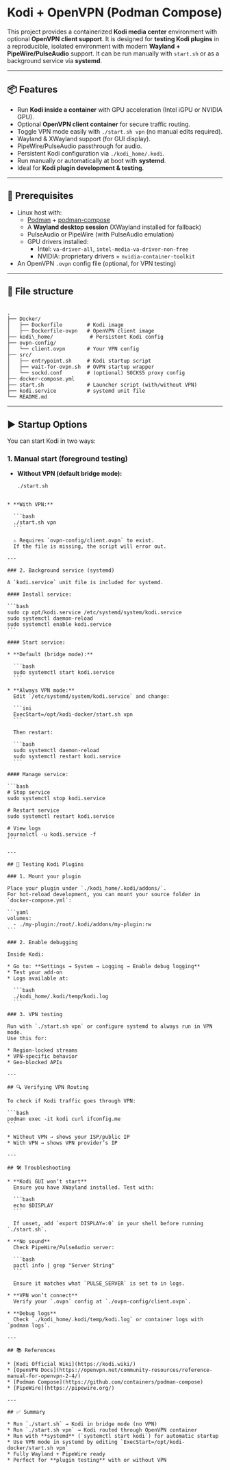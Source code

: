 # Kodi + OpenVPN (Podman Compose)

This project provides a containerized **Kodi media center** environment with optional **OpenVPN client support**.
It is designed for **testing Kodi plugins** in a reproducible, isolated environment with modern **Wayland + PipeWire/PulseAudio** support.
It can be run manually with `start.sh` or as a background service via **systemd**.

---

## 📦 Features

- Run **Kodi inside a container** with GPU acceleration (Intel iGPU or NVIDIA GPU).
- Optional **OpenVPN client container** for secure traffic routing.
- Toggle VPN mode easily with `./start.sh vpn` (no manual edits required).
- Wayland & XWayland support (for GUI display).
- PipeWire/PulseAudio passthrough for audio.
- Persistent Kodi configuration via `./kodi_home/.kodi`.
- Run manually or automatically at boot with **systemd**.
- Ideal for **Kodi plugin development & testing**.

---

## 🔧 Prerequisites

- Linux host with:
  - [Podman](https://podman.io/) + [podman-compose](https://github.com/containers/podman-compose)
  - A **Wayland desktop session** (XWayland installed for fallback)
  - PulseAudio or PipeWire (with PulseAudio emulation)
  - GPU drivers installed:
    - Intel: `va-driver-all`, `intel-media-va-driver-non-free`
    - NVIDIA: proprietary drivers + `nvidia-container-toolkit`
- An OpenVPN `.ovpn` config file (optional, for VPN testing)

---

## 📂 File structure

```

.
├── Docker/
│   ├── Dockerfile        # Kodi image
│   ├── Dockerfile-ovpn   # OpenVPN client image
├── kodi\_home/            # Persistent Kodi config
├── ovpn-config/
│   └── client.ovpn       # Your VPN config
├── src/
│   ├── entrypoint.sh     # Kodi startup script
│   ├── wait-for-ovpn.sh  # OVPN startup wrapper
│   └── sockd.conf        # (optional) SOCKS5 proxy config
├── docker-compose.yml
├── start.sh              # Launcher script (with/without VPN)
├── kodi.service          # systemd unit file
└── README.md

````

---

## ▶️ Startup Options

You can start Kodi in two ways:

### 1. Manual start (foreground testing)

- **Without VPN (default bridge mode):**
  ```bash
  ./start.sh
````

* **With VPN:**

  ```bash
  ./start.sh vpn
  ```

  ⚠️ Requires `ovpn-config/client.ovpn` to exist.
  If the file is missing, the script will error out.

---

### 2. Background service (systemd)

A `kodi.service` unit file is included for systemd.

#### Install service:

```bash
sudo cp opt/kodi.service /etc/systemd/system/kodi.service
sudo systemctl daemon-reload
sudo systemctl enable kodi.service
```

#### Start service:

* **Default (bridge mode):**

  ```bash
  sudo systemctl start kodi.service
  ```

* **Always VPN mode:**
  Edit `/etc/systemd/system/kodi.service` and change:

  ```ini
  ExecStart=/opt/kodi-docker/start.sh vpn
  ```

  Then restart:

  ```bash
  sudo systemctl daemon-reload
  sudo systemctl restart kodi.service
  ```

#### Manage service:

```bash
# Stop service
sudo systemctl stop kodi.service

# Restart service
sudo systemctl restart kodi.service

# View logs
journalctl -u kodi.service -f
```

---

## 🧪 Testing Kodi Plugins

### 1. Mount your plugin

Place your plugin under `./kodi_home/.kodi/addons/`.
For hot-reload development, you can mount your source folder in `docker-compose.yml`:

```yaml
volumes:
  - ./my-plugin:/root/.kodi/addons/my-plugin:rw
```

### 2. Enable debugging

Inside Kodi:

* Go to: **Settings → System → Logging → Enable debug logging**
* Test your add-on
* Logs available at:

  ```bash
  ./kodi_home/.kodi/temp/kodi.log
  ```

### 3. VPN testing

Run with `./start.sh vpn` or configure systemd to always run in VPN mode.
Use this for:

* Region-locked streams
* VPN-specific behavior
* Geo-blocked APIs

---

## 🔍 Verifying VPN Routing

To check if Kodi traffic goes through VPN:

```bash
podman exec -it kodi curl ifconfig.me
```

* Without VPN → shows your ISP/public IP
* With VPN → shows VPN provider’s IP

---

## 🛠️ Troubleshooting

* **Kodi GUI won’t start**
  Ensure you have XWayland installed. Test with:

  ```bash
  echo $DISPLAY
  ```

  If unset, add `export DISPLAY=:0` in your shell before running `./start.sh`.

* **No sound**
  Check PipeWire/PulseAudio server:

  ```bash
  pactl info | grep "Server String"
  ```

  Ensure it matches what `PULSE_SERVER` is set to in logs.

* **VPN won’t connect**
  Verify your `.ovpn` config at `./ovpn-config/client.ovpn`.

* **Debug logs**
  Check `./kodi_home/.kodi/temp/kodi.log` or container logs with `podman logs`.

---

## 📚 References

* [Kodi Official Wiki](https://kodi.wiki/)
* [OpenVPN Docs](https://openvpn.net/community-resources/reference-manual-for-openvpn-2-4/)
* [Podman Compose](https://github.com/containers/podman-compose)
* [PipeWire](https://pipewire.org/)

---

## ✅ Summary

* Run `./start.sh` → Kodi in bridge mode (no VPN)
* Run `./start.sh vpn` → Kodi routed through OpenVPN container
* Run with **systemd** (`systemctl start kodi`) for automatic startup
* Use VPN mode in systemd by editing `ExecStart=/opt/kodi-docker/start.sh vpn`
* Fully Wayland + PipeWire ready
* Perfect for **plugin testing** with or without VPN
